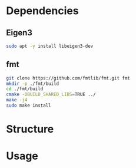 # Dependencies
## Eigen3
```bash
sudo apt -y install libeigen3-dev
```
## fmt 
```bash
git clone https://github.com/fmtlib/fmt.git fmt
mkdir -p ./fmt/build
cd ./fmt/build
cmake -DBUILD_SHARED_LIBS=TRUE ../
make -j4
sudo make install
```

# Structure

# Usage